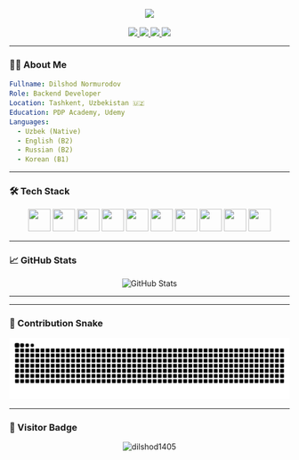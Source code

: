 <!-- Animated Header -->
<p align="center">
  <img src="https://capsule-render.vercel.app/api?type=waving&color=gradient&height=200&section=header&text=Hello%20I'm%20Dilshod%20👋&fontSize=40&fontAlignY=35" />
</p>

<!-- Social Media Icons -->
<p align="center">
  <a href="https://www.linkedin.com/in/dilshod-normurodov-0b886824b/">
    <img src="https://img.shields.io/badge/LinkedIn-0077B5?style=for-the-badge&logo=linkedin&logoColor=white" />
  </a>
  <a href="https://t.me/architect_developer">
    <img src="https://img.shields.io/badge/Telegram-2CA5E0?style=for-the-badge&logo=telegram&logoColor=white" />
  </a>
  <a href="https://www.instagram.com/shod_developer">
    <img src="https://img.shields.io/badge/Instagram-E4405F?style=for-the-badge&logo=instagram&logoColor=white" />
  </a>
  <a href="https://www.youtube.com/@shod_developer">
    <img src="https://img.shields.io/badge/YouTube-E4405F?style=for-the-badge&logo=youtube&logoColor=white" />
  </a>
</p>

---

### 👨‍💻 About Me

```yaml
Fullname: Dilshod Normurodov
Role: Backend Developer
Location: Tashkent, Uzbekistan 🇺🇿
Education: PDP Academy, Udemy
Languages:
  - Uzbek (Native)
  - English (B2)
  - Russian (B2)
  - Korean (B1)
```

---

### 🛠️ Tech Stack

<p align="center">
  <img src="https://cdn.jsdelivr.net/gh/devicons/devicon/icons/python/python-original.svg" width="40" height="40"/>
  <img src="https://cdn.jsdelivr.net/gh/devicons/devicon/icons/java/java-original.svg" width="40" height="40"/>
  <img src="https://cdn.jsdelivr.net/gh/devicons/devicon/icons/spring/spring-original.svg" width="40" height="40"/>
  <img src="https://cdn.jsdelivr.net/gh/devicons/devicon/icons/fastapi/fastapi-original.svg" width="40" height="40"/>
  <img src="https://cdn.jsdelivr.net/gh/devicons/devicon/icons/django/django-plain.svg" width="40" height="40"/>
  <img src="https://cdn.jsdelivr.net/gh/devicons/devicon/icons/nextjs/nextjs-original.svg" width="40" height="40"/>
  <img src="https://cdn.jsdelivr.net/gh/devicons/devicon/icons/react/react-original.svg" width="40" height="40"/>
  <img src="https://cdn.jsdelivr.net/gh/devicons/devicon/icons/postgresql/postgresql-original.svg" width="40" height="40"/>
  <img src="https://cdn.jsdelivr.net/gh/devicons/devicon/icons/docker/docker-original.svg" width="40" height="40"/>
  <img src="https://cdn.jsdelivr.net/gh/devicons/devicon/icons/rabbitmq/rabbitmq-original.svg" width="40" height="40"/>
</p>

---

### 📈 GitHub Stats

<p align="center">
  <img src="https://github-readme-stats.vercel.app/api?username=dilshod1405&show_icons=true&theme=radical" alt="GitHub Stats" />
</p>

---

<!--### 📂 Latest Repositories-->

<!-- START_SECTION:repos
- [edvent.uz](https://github.com/dilshod1405/edvent.uz) - ⭐ 1 | Online learning platform frontend side in Next.js
- [vchdbuxoro.uz](https://github.com/dilshod1405/vchdbuxoro.uz) - ⭐ 0 | Frontend part of vchdbuxoro.uz website in Next.js for UzRailways company
- [edvent-service](https://github.com/dilshod1405/edvent-service) - ⭐ 1 | Server side of Edvent online learning platform
END_SECTION:repos -->

---

### 🐍 Contribution Snake

![Snake animation](https://github.com/dilshod1405/dilshod1405/blob/output/github-contribution-grid-snake.svg)

---

### 👀 Visitor Badge

<p align="center">
  <img src="https://komarev.com/ghpvc/?username=dilshod1405&label=Profile%20views&color=0e75b6&style=flat" alt="dilshod1405" />
</p>
